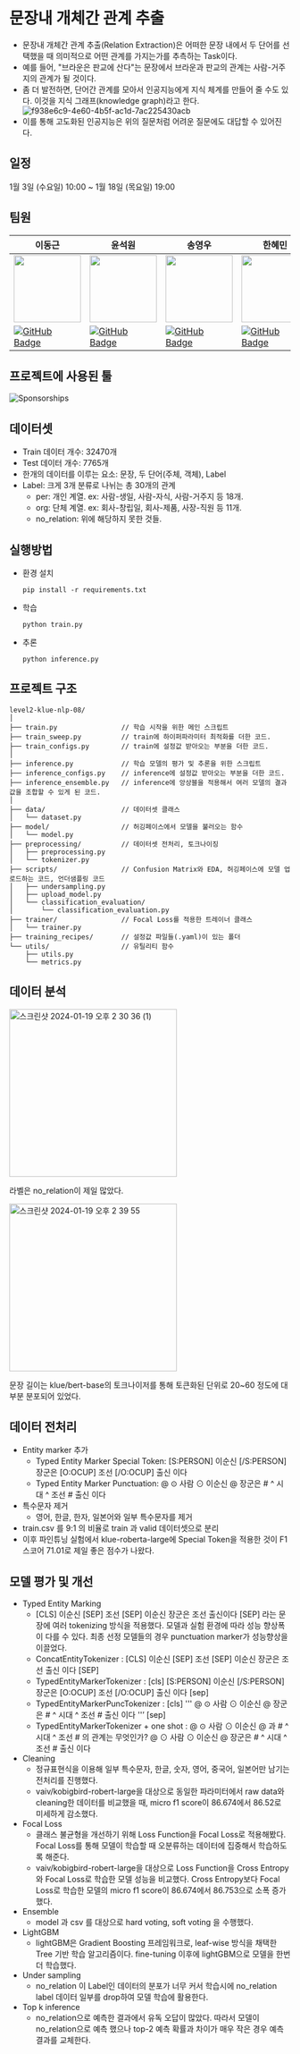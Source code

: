 # 문장내 개체간 관계 추출

* 문장내 개체간 관계 추출(Relation Extraction)은 어떠한 문장 내에서 두 단어를 선택했을 때 의미적으로 어떤 관계를 가지는가를 추측하는 Task이다.
* 예를 들어, "브라운은 판교에 산다"는 문장에서 브라운과 판교의 관계는 사람-거주지의 관계가 될 것이다.
* 좀 더 발전하면, 단어간 관계를 모아서 인공지능에게 지식 체계를 만들어 줄 수도 있다. 이것을 지식 그래프(knowledge graph)라고 한다.
![f938e6c9-4e60-4b5f-ac1d-7ac225430acb](https://github.com/boostcampaitech6/level2-klue-nlp-08/assets/22702278/2defa003-a6bd-40cb-9c38-a0fdd3fe0acf)
* 이를 통해 고도화된 인공지능은 위의 질문처럼 어려운 질문에도 대답할 수 있어진다.

## 일정

 1월 3일 (수요일) 10:00 \~ 1월 18일 (목요일) 19:00

## 팀원

| 이동근 | 윤석원 | 송영우 | 한혜민 | 김용림 |
| --- | --- | --- | --- | --- |
| <img src="https://avatars.githubusercontent.com/u/22702278?s=64&v=4" width="120" height="120"> | <img src="https://avatars.githubusercontent.com/u/76895949?s=64&v=4" width="120" height="120"> | <img src="https://avatars.githubusercontent.com/u/139039225?s=64&v=4" width="120" height="120"> | <img src="https://avatars.githubusercontent.com/u/105696374?v=4" width="120" height="120"> | <img src="https://avatars.githubusercontent.com/u/125326251?s=64&v=4" width="120" height="120"> |
|[![GitHub Badge](https://img.shields.io/badge/-GitHub-black?style=flat-square&logo=github&link=https://github.com/afterthougt)](https://github.com/exena)|[![GitHub Badge](https://img.shields.io/badge/-GitHub-black?style=flat-square&logo=github&link=https://github.com/afterthougt)](https://github.com/jsdysw)|[![GitHub Badge](https://img.shields.io/badge/-GitHub-black?style=flat-square&logo=github&link=https://github.com/afterthougt)](https://github.com/ye0ng1)|[![GitHub Badge](https://img.shields.io/badge/-GitHub-black?style=flat-square&logo=github&link=https://github.com/afterthougt)](https://github.com/hyeming00)|[![GitHub Badge](https://img.shields.io/badge/-GitHub-black?style=flat-square&logo=github&link=https://github.com/afterthougt)](https://github.com/arles1224)|

## 프로젝트에 사용된 툴
![Sponsorships](https://github.com/boostcampaitech6/level2-klue-nlp-08/assets/22702278/0cf934bf-c26c-4f8e-b6d0-852ed424c138)

## 데이터셋
- Train 데이터 개수: 32470개
- Test 데이터 개수: 7765개
- 한개의 데이터를 이루는 요소: 문장, 두 단어(주체, 객체), Label
- Label: 크게 3개 분류로 나뉘는 총 30개의 관계
  - per: 개인 계열. ex: 사람-생일, 사람-자식, 사람-거주지 등 18개.
  - org: 단체 계열. ex: 회사-창립일, 회사-제품, 사장-직원 등 11개.
  - no_relation: 위에 해당하지 못한 것들.

## 실행방법
- 환경 설치
  
  `pip install -r requirements.txt`
- 학습

  `python train.py`
- 추론

  `python inference.py`
## 프로젝트 구조
```
level2-klue-nlp-08/
│
├── train.py                // 학습 시작을 위한 메인 스크립트
├── train_sweep.py          // train에 하이퍼파라미터 최적화를 더한 코드.
├── train_configs.py        // train에 설정값 받아오는 부분을 더한 코드.
│
├── inference.py            // 학습 모델의 평가 및 추론을 위한 스크립트
├── inference_configs.py    // inference에 설정값 받아오는 부분을 더한 코드.
├── inference_ensemble.py   // inference에 앙상블을 적용해서 여러 모델의 결과값을 조합할 수 있게 된 코드.
│
├── data/                   // 데이터셋 클래스
│   └── dataset.py
├── model/                  // 허깅페이스에서 모델을 불러오는 함수
│   └── model.py
├── preprocessing/          // 데이터셋 전처리, 토크나이징
│   ├── preprocessing.py
│   └── tokenizer.py
├── scripts/                // Confusion Matrix와 EDA, 허깅페이스에 모델 업로드하는 코드, 언더샘플링 코드
│   ├── undersampling.py
│   ├── upload_model.py
│   └── classification_evaluation/
│       └── classification_evaluation.py
├── trainer/                // Focal Loss를 적용한 트레이너 클래스
│   └── trainer.py
├── training_recipes/       // 설정값 파일들(.yaml)이 있는 폴더
└── utils/                  // 유틸리티 함수
    ├── utils.py
    └── metrics.py
```
## 데이터 분석
<img width="300" alt="스크린샷 2024-01-19 오후 2 30 36 (1)" src="https://github.com/boostcampaitech6/level2-klue-nlp-08/assets/22702278/b46f381a-5eaf-4b15-b9e7-49589cc85470">

라벨은 no_relation이 제일 많았다.

<img width="300" alt="스크린샷 2024-01-19 오후 2 39 55" src="https://github.com/boostcampaitech6/level2-klue-nlp-08/assets/22702278/f37035d2-894a-40fe-bd55-2dab79934c47">

문장 길이는 klue/bert-base의 토크나이저를 통해 토큰화된 단위로 20~60 정도에 대부분 분포되어 있었다.

## 데이터 전처리
- Entity marker 추가
    - Typed Entity Marker Special Token: [S:PERSON] 이순신 [/S:PERSON] 장군은 [O:OCUP] 조선 [/O:OCUP] 출신 이다
    - Typed Entity Marker Punctuation: @ ⊙ 사람 ⊙ 이순신 @ 장군은 # ^ 시대 ^ 조선 # 출신 이다
- 특수문자 제거
    - 영어, 한글, 한자, 일본어와 일부 특수문자를 제거
- train.csv 를 9:1 의 비율로 train 과 valid 데이터셋으로 분리
- 이후 파인튜닝 실험에서 klue-roberta-large에 Special Token을 적용한 것이 F1 스코어 71.01로 제일 좋은 점수가 나왔다.

## 모델 평가 및 개선

- Typed Entity Marking
    - [CLS] 이순신 [SEP] 조선 [SEP] 이순신 장군은 조선 출신이다 [SEP] 라는 문장에 여러 tokenizing 방식을 적용했다. 모델과 실험 환경에 따라 성능 향상폭이 다를 수 있다. 최종 선정 모델들의 경우 punctuation marker가 성능향상을 이끌었다.
    - ConcatEntityTokenizer : [CLS] 이순신 [SEP] 조선 [SEP] 이순신 장군은 조선 출신 이다 [SEP]
    - TypedEntityMarkerTokenizer : [cls] [S:PERSON] 이순신 [/S:PERSON] 장군은 [O:OCUP] 조선 [/O:OCUP] 출신 이다 [sep]
    - TypedEntityMarkerPuncTokenizer : [cls]  ''' @ ⊙ 사람 ⊙ 이순신 @ 장군은 # ^ 시대 ^ 조선 # 출신 이다 ''’ [sep]
    - TypedEntityMarkerTokenizer + one shot : @ ⊙ 사람 ⊙ 이순신 @ 과 # ^ 시대 ^ 조선 # 의 관계는 무엇인가? @ ⊙ 사람 ⊙ 이순신 @ 장군은 # ^ 시대 ^ 조선 # 출신 이다
- Cleaning
    - 정규표현식을 이용해 일부 특수문자, 한글, 숫자, 영어, 중국어, 일본어만 남기는 전처리를 진행했다.
    - vaiv/kobigbird-robert-large을 대상으로 동일한 파라미터에서 raw data와 cleaning한 데이터를 비교했을 때, micro f1 score이 86.674에서 86.52로 미세하게 감소했다.
- Focal Loss
    - 클래스 불균형을 개선하기 위해 Loss Function을 Focal Loss로 적용해봤다. Focal Loss를 통해 모델이 학습할 때 오분류하는 데이터에 집중해서 학습하도록 해준다.
    - vaiv/kobigbird-robert-large을 대상으로 Loss Function을 Cross Entropy와 Focal Loss로 학습한 모델 성능을 비교했다. Cross Entropy보다 Focal Loss로 학습한 모델의 micro f1 score이 86.674에서 86.753으로 소폭 증가했다.
- Ensemble
    - model 과 csv 를 대상으로 hard voting, soft voting 을 수행했다.
- LightGBM
    - lightGBM은 Gradient Boosting 프레임워크로, leaf-wise 방식을 채택한 Tree 기반 학습 알고리즘이다. fine-tuning 이후에 lightGBM으로 모델을 한번 더 학습했다.
- Under sampling
    - no_relation 이 Label인 데이터의 분포가 너무 커서 학습시에 no_relation label 데이터 일부를 drop하여 모델 학습에 활용한다.
- Top k inference
    - no_relation으로 예측한 결과에서 유독 오답이 많았다. 따라서 모델이 no_relation으로 예측 했으나 top-2 예측 확률과 차이가 매우 작은 경우 예측 결과를 교체한다.
